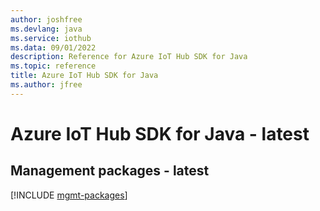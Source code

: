 ```yaml
---
author: joshfree
ms.devlang: java
ms.service: iothub
ms.data: 09/01/2022
description: Reference for Azure IoT Hub SDK for Java
ms.topic: reference
title: Azure IoT Hub SDK for Java
ms.author: jfree
---
```

# Azure IoT Hub SDK for Java - latest

## Management packages - latest
[!INCLUDE [mgmt-packages](iot-hub-mgmt-index.md)]
